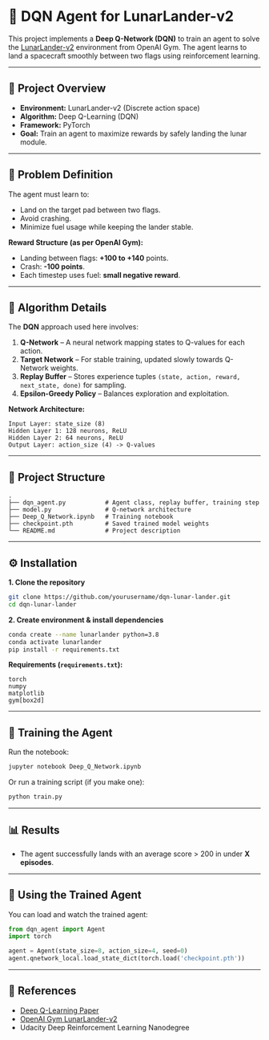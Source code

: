 # 🚀 DQN Agent for LunarLander-v2

This project implements a **Deep Q-Network (DQN)** to train an agent to solve the [LunarLander-v2](https://www.gymlibrary.dev/environments/box2d/lunar_lander/) environment from OpenAI Gym. The agent learns to land a spacecraft smoothly between two flags using reinforcement learning.

---

## 📌 Project Overview

- **Environment:** LunarLander-v2 (Discrete action space)
- **Algorithm:** Deep Q-Learning (DQN)
- **Framework:** PyTorch
- **Goal:** Train an agent to maximize rewards by safely landing the lunar module.

---

## 🎯 Problem Definition

The agent must learn to:
- Land on the target pad between two flags.
- Avoid crashing.
- Minimize fuel usage while keeping the lander stable.

**Reward Structure (as per OpenAI Gym):**
- Landing between flags: **+100 to +140** points.
- Crash: **-100 points**.
- Each timestep uses fuel: **small negative reward**.

---

## 🧠 Algorithm Details

The **DQN** approach used here involves:
1. **Q-Network** – A neural network mapping states to Q-values for each action.
2. **Target Network** – For stable training, updated slowly towards Q-Network weights.
3. **Replay Buffer** – Stores experience tuples `(state, action, reward, next_state, done)` for sampling.
4. **Epsilon-Greedy Policy** – Balances exploration and exploitation.

**Network Architecture:**
```
Input Layer: state_size (8)
Hidden Layer 1: 128 neurons, ReLU
Hidden Layer 2: 64 neurons, ReLU
Output Layer: action_size (4) -> Q-values
```

---

## 📂 Project Structure

```
.
├── dqn_agent.py           # Agent class, replay buffer, training step
├── model.py               # Q-network architecture
├── Deep_Q_Network.ipynb   # Training notebook
├── checkpoint.pth         # Saved trained model weights
└── README.md              # Project description
```

---

## ⚙️ Installation

**1. Clone the repository**
```bash
git clone https://github.com/yourusername/dqn-lunar-lander.git
cd dqn-lunar-lander
```

**2. Create environment & install dependencies**
```bash
conda create --name lunarlander python=3.8
conda activate lunarlander
pip install -r requirements.txt
```

**Requirements (`requirements.txt`):**
```
torch
numpy
matplotlib
gym[box2d]
```

---

## 🚀 Training the Agent

Run the notebook:
```bash
jupyter notebook Deep_Q_Network.ipynb
```

Or run a training script (if you make one):
```bash
python train.py
```

---

## 📊 Results

- The agent successfully lands with an average score > 200 in under **X episodes**.




---

## 💾 Using the Trained Agent

You can load and watch the trained agent:
```python
from dqn_agent import Agent
import torch

agent = Agent(state_size=8, action_size=4, seed=0)
agent.qnetwork_local.load_state_dict(torch.load('checkpoint.pth'))
```

---

## 📜 References

- [Deep Q-Learning Paper](https://www.cs.toronto.edu/~vmnih/docs/dqn.pdf)
- [OpenAI Gym LunarLander-v2](https://www.gymlibrary.dev/environments/box2d/lunar_lander/)
- Udacity Deep Reinforcement Learning Nanodegree
